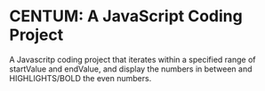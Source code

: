 # CENTUM: A JavaScript Coding Project

A Javascritp coding project that iterates within a specified range of startValue and endValue, and display the numbers in between and HIGHLIGHTS/BOLD the even numbers.
